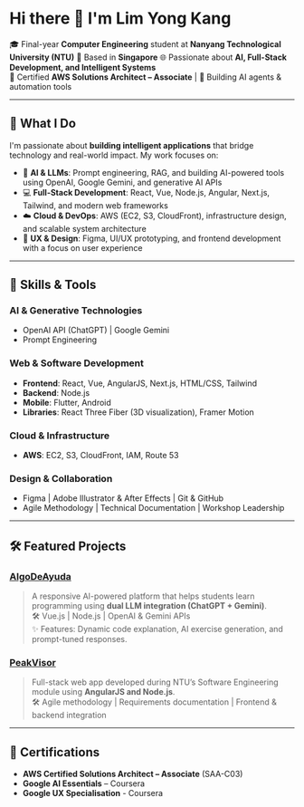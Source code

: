 # Hi there 👋 I'm Lim Yong Kang

🎓 Final-year **Computer Engineering** student at **Nanyang Technological University (NTU)**
📍 Based in **Singapore** 
🌐 Passionate about **AI, Full-Stack Development, and Intelligent Systems**  
🔧 Certified **AWS Solutions Architect – Associate** | 🤖 Building AI agents & automation tools  

---

## 🚀 What I Do

I'm passionate about **building intelligent applications** that bridge technology and real-world impact. My work focuses on:

- 🧠 **AI & LLMs**: Prompt engineering, RAG, and building AI-powered tools using OpenAI, Google Gemini, and generative AI APIs  
- 💻 **Full-Stack Development**: React, Vue, Node.js, Angular, Next.js, Tailwind, and modern web frameworks  
- ☁️ **Cloud & DevOps**: AWS (EC2, S3, CloudFront), infrastructure design, and scalable system architecture  
- 🎨 **UX & Design**: Figma, UI/UX prototyping, and frontend development with a focus on user experience  

---

## 🔧 Skills & Tools

### AI & Generative Technologies
- OpenAI API (ChatGPT) | Google Gemini  
- Prompt Engineering 

### Web & Software Development
- **Frontend**: React, Vue, AngularJS, Next.js, HTML/CSS, Tailwind  
- **Backend**: Node.js  
- **Mobile**: Flutter, Android
- **Libraries**: React Three Fiber (3D visualization), Framer Motion  

### Cloud & Infrastructure
- **AWS**: EC2, S3, CloudFront, IAM, Route 53 

### Design & Collaboration
- Figma | Adobe Illustrator & After Effects | Git & GitHub  
- Agile Methodology | Technical Documentation | Workshop Leadership  

---

## 🛠️ Featured Projects

### [AlgoDeAyuda](https://algodeayuda.vercel.app)
> A responsive AI-powered platform that helps students learn programming using **dual LLM integration (ChatGPT + Gemini)**.  
🛠️ Vue.js | Node.js | OpenAI & Gemini APIs  
✨ Features: Dynamic code explanation, AI exercise generation, and prompt-tuned responses.

### [PeakVisor](#)
> Full-stack web app developed during NTU’s Software Engineering module using **AngularJS and Node.js**.  
🛠️ Agile methodology | Requirements documentation | Frontend & backend integration


---

## 📜 Certifications

- **AWS Certified Solutions Architect – Associate** (SAA-C03)  
- **Google AI Essentials** – Coursera
- **Google UX Specialisation**  - Coursera

